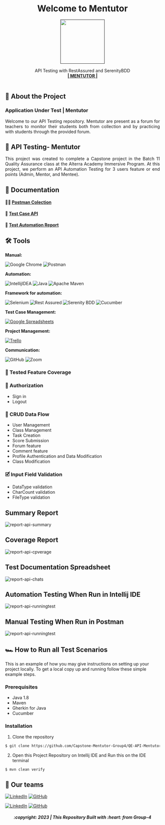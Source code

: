 <div align="center">
  <h1>Welcome to Mentutor</h1>

<a href="">
    <img src="./todoist-logo.png" width="144" height="144">
  </a>

  <p align="center">
    API Testing with RestAssured and SerenityBDD
    <br />
    <a href="https://mentutor.altapro.online/"><strong>| MENTUTOR |</strong></a>
    <br />
    <br />
  </p>
</div>

## 📑 About the Project
### Application Under Test | Mentutor
<p align="justify">Welcome to our API Testing repository. Mentutor are present as a forum for teachers to monitor their students both from collection and by practicing with students through the provided forum.

## 📑 API Testing- Mentutor
<p align="justify">This project was created to complete a Capstone project in the Batch 11 Quality Assurance class at the Alterra Academy Immersive Program. At this project, we perform an API Automation Testing for 3 users feature or end points (Admin, Mentor, and Mentee).</p>

## 📓 Documentation
#### 👨‍🚀   [Postman Colection](https://www.postman.com/interstellar-space-651335/workspace/team-workspace)
#### 👀   [Test Case API](https://docs.google.com/spreadsheets/d/1qDjXGXzpuRLn5kblI5l44qolbbaMzUMSLN_zMVlE7FU/edit#gid=0)
#### 📝   [Test Automation Report](https://github.com/Capstone-Mentutor-Group4/QE-API-Mentutor.git)


## 🛠 Tools
**Manual:**

![Google Chrome](https://img.shields.io/badge/Google%20Chrome-4285F4?style=for-the-badge&logo=GoogleChrome&logoColor=white)
![Postman](https://img.shields.io/badge/Postman-FF6C37?style=for-the-badge&logo=postman&logoColor=white)

**Automation:**

![IntellijIDEA](https://img.shields.io/badge/IntelliJIDEA-000000.svg?style=for-the-badge&logo=intellij-idea&logoColor=white)
![Java](https://img.shields.io/badge/java-%23ED8B00.svg?style=for-the-badge&logo=java&logoColor=white)
![Apache Maven](https://img.shields.io/badge/Apache%20Maven-C71A36?style=for-the-badge&logo=Apache%20Maven&logoColor=white)

**Framework for automation:**

![Selenium](https://img.shields.io/badge/-selenium-%43B02A?style=for-the-badge&logo=selenium&logoColor=white)
![Rest Assured](https://img.shields.io/badge/-rest%20assured-000000?style=for-the-badge&logoColor=black)
![Serenity BDD](https://img.shields.io/badge/-serenity%20bdd-16a67a?style=for-the-badge&logoColor=black)
![Cucumber](https://img.shields.io/badge/-cucumber-4bc47b?style=for-the-badge&logoColor=black)

**Test Case Management:**

[![Google Spreadsheets](https://img.shields.io/badge/-Google%20Spreadsheets-4bc47b?style=for-the-badge&logoColor=black)](https://docs.google.com/spreadsheets/d/1qDjXGXzpuRLn5kblI5l44qolbbaMzUMSLN_zMVlE7FU/edit#gid=0)

**Project Management:**

[![Trello](https://img.shields.io/badge/Trello-%23026AA7.svg?style=for-the-badge&logo=Trello&logoColor=white)](https://trello.com/b/L3cmVsCq)

**Communication:**

![GitHub](https://img.shields.io/badge/github%20Project-%23121011.svg?style=for-the-badge&logo=github&logoColor=white)
![Zoom](https://img.shields.io/badge/Zoom-2D8CFF?style=for-the-badge&logo=zoom&logoColor=white)


### 💫 Tested Feature Coverage

### 🔐 Authorization

- Sign in
- Logout

### 🔄 CRUD Data Flow

- User Management
- Class Management
- Task Creation
- Score Submission
- Forum feature
- Comment feature
- Profile Authentication and Data Modification
- Class Modification

### 🗹 Input Field Validation
- DataType validation
- CharCount validation
- FileType validation

## Summary Report
![report-api-summary]()

## Coverage Report
![report-api-cpverage]()

## Test Documentation Spreadsheet
![report-api-chats]()

## Automation Testing When Run in Intellij IDE
![report-api-runningtest]()

## Manual Testing When Run in Postman
![report-api-runningtest]()

## 🏎️ How to Run all Test Scenarios

This is an example of how you may give instructions on setting up your project locally.
To get a local copy up and running follow these simple example steps.

### Prerequisites

- Java 1.8
- Maven
- Gherkin for Java
- Cucumber

### Installation

1. Clone the repository
```bash
$ git clone https://github.com/Capstone-Mentutor-Group4/QE-API-Mentutor.git
```
2. Open  this Project Repository on Intellij IDE and Run this on the IDE terminal
```bash
$ mvn clean verify
```

## 📱 Our teams

[![LinkedIn](https://img.shields.io/badge/-Fahrul%20Rozi-white?style=for-the-badge&logo=linkedin&logoColor=blue)](https://www.linkedin.com/in/rolando-tigor-b02565173)
[![GitHub](https://img.shields.io/badge/-FahrulRozi-white?style=for-the-badge&logo=github&logoColor=black)](https://github.com/tigorrr4/)

[![LinkedIn](https://img.shields.io/badge/-Wahid%20Abdul%20Azis-white?style=for-the-badge&logo=linkedin&logoColor=blue)](https://www.linkedin.com/in/mkhairul-fahmi-rasyidin-0723411ba)
[![GitHub](https://img.shields.io/badge/-WahidAbdulAzis-white?style=for-the-badge&logo=github&logoColor=black)](https://github.com/sultanjoss/)

<h5>
<p align="center">:copyright: 2023 | This Repository Built with :heart: from Group-4</p>
</h5>
